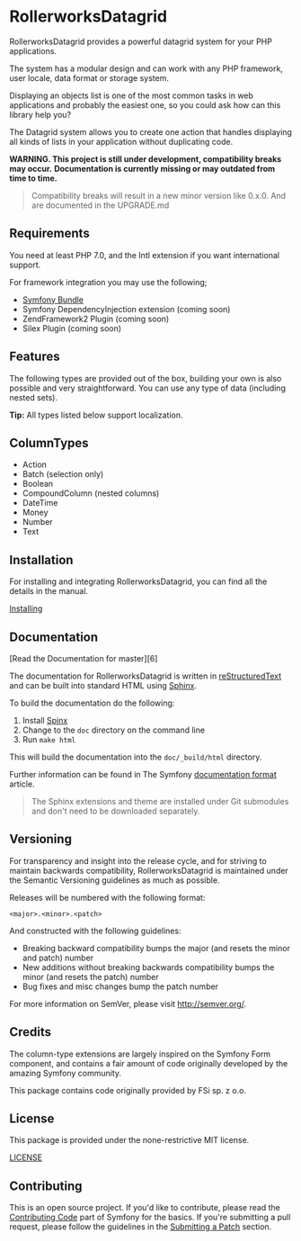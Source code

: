 RollerworksDatagrid
===================

RollerworksDatagrid provides a powerful datagrid system for your PHP applications.

The system has a modular design and can work with any PHP framework,
user locale, data format or storage system.

Displaying an objects list is one of the most common tasks in web applications
and probably the easiest one, so you could ask how can this library help you?

The Datagrid system allows you to create one action that handles
displaying all kinds of lists in your application without duplicating code.

**WARNING. This project is still under development, compatibility breaks may occur.**
**Documentation is currently missing or may outdated from time to time.**

> Compatibility breaks will result in a new minor version like 0.x.0.
> And are documented in the UPGRADE.md

Requirements
------------

You need at least PHP 7.0, and the Intl extension if you want international support.

For framework integration you may use the following;

* [Symfony Bundle](https://github.com/rollerworks/datagrid-bundle)
* Symfony DependencyInjection extension (coming soon)
* ZendFramework2 Plugin (coming soon)
* Silex Plugin (coming soon)

Features
--------

The following types are provided out of the box, building your own is also
possible and very straightforward. You can use any type of data
(including nested sets).

**Tip:** All types listed below support localization.

## ColumnTypes

* Action
* Batch (selection only)
* Boolean
* CompoundColumn (nested columns)
* DateTime
* Money
* Number
* Text

Installation
------------

For installing and integrating RollerworksDatagrid, you can find all the
details in the manual.

[Installing](http://rollerworksdatagrid.readthedocs.org/en/latest/installing.html)

Documentation
-------------

[Read the Documentation for master][6]

The documentation for RollerworksDatagrid is written in [reStructuredText][3] and can be built
into standard HTML using [Sphinx][4].

To build the documentation do the following:

1. Install [Spinx][4]
2. Change to the `doc` directory on the command line
3. Run `make html`

This will build the documentation into the `doc/_build/html` directory.

Further information can be found in The Symfony [documentation format][5] article.

> The Sphinx extensions and theme are installed under Git submodules
> and don't need to be downloaded separately.

Versioning
----------

For transparency and insight into the release cycle, and for striving
to maintain backwards compatibility, RollerworksDatagrid is maintained under
the Semantic Versioning guidelines as much as possible.

Releases will be numbered with the following format:

`<major>.<minor>.<patch>`

And constructed with the following guidelines:

* Breaking backward compatibility bumps the major (and resets the minor and patch) number
* New additions without breaking backwards compatibility bumps the minor (and resets the patch) number
* Bug fixes and misc changes bump the patch number

For more information on SemVer, please visit <http://semver.org/>.

Credits
-------

The column-type extensions are largely inspired on the Symfony Form
component, and contains a fair amount of code originally developed
by the amazing Symfony community.

This package contains code originally provided by FSi sp. z o.o.

License
-------

This package is provided under the none-restrictive MIT license.

[LICENSE](LICENSE)

Contributing
------------

This is an open source project. If you'd like to contribute,
please read the [Contributing Code][1] part of Symfony for the basics. If you're submitting
a pull request, please follow the guidelines in the [Submitting a Patch][2] section.

[1]: http://symfony.com/doc/current/contributing/code/index.html
[2]: http://symfony.com/doc/current/contributing/code/patches.html#check-list
[3]: http://docutils.sourceforge.net/rst.html
[4]: http://sphinx-doc.org/
[5]: http://symfony.com/doc/current/contributing/documentation/format.html
